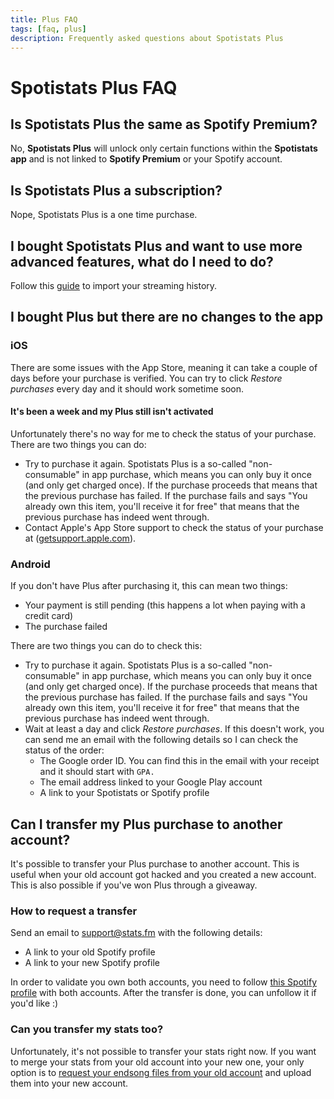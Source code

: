 ```yaml
---
title: Plus FAQ
tags: [faq, plus]
description: Frequently asked questions about Spotistats Plus
---
```


# Spotistats Plus FAQ

## Is Spotistats Plus the same as Spotify Premium?

No, **Spotistats Plus** will unlock only certain functions within the **Spotistats app** and is not linked to **Spotify Premium** or your Spotify account.

## Is Spotistats Plus a subscription?

Nope, Spotistats Plus is a one time purchase.

## I bought Spotistats Plus and want to use more advanced features, what do I need to do?

Follow this [guide](../import/streaming-history) to import your streaming history.

## I bought Plus but there are no changes to the app

### iOS

There are some issues with the App Store, meaning it can take a couple of days before your purchase is verified. You can try to click _Restore purchases_ every day and it should work sometime soon.

#### It's been a week and my Plus still isn't activated

Unfortunately there's no way for me to check the status of your purchase. There are two things you can do:

- Try to purchase it again. Spotistats Plus is a so-called "non-consumable" in app purchase, which means you can only buy it once (and only get charged once). If the purchase proceeds that means that the previous purchase has failed. If the purchase fails and says "You already own this item, you'll receive it for free" that means that the previous purchase has indeed went through.
- Contact Apple's App Store support to check the status of your purchase at ([getsupport.apple.com](https://getsupport.apple.com)).

### Android

If you don't have Plus after purchasing it, this can mean two things:

- Your payment is still pending (this happens a lot when paying with a credit card)
- The purchase failed

There are two things you can do to check this:

- Try to purchase it again. Spotistats Plus is a so-called "non-consumable" in app purchase, which means you can only buy it once (and only get charged once). If the purchase proceeds that means that the previous purchase has failed. If the purchase fails and says "You already own this item, you'll receive it for free" that means that the previous purchase has indeed went through.
- Wait at least a day and click _Restore purchases_. If this doesn't work, you can send me an email with the following details so I can check the status of the order:
  - The Google order ID. You can find this in the email with your receipt and it should start with `GPA.`
  - The email address linked to your Google Play account
  - A link to your Spotistats or Spotify profile

## Can I transfer my Plus purchase to another account?

It's possible to transfer your Plus purchase to another account. This is useful when your old account got hacked and you created a new account. This is also possible if you've won Plus through a giveaway.

### How to request a transfer

Send an email to [support@stats.fm](mailto:support@stats.fm) with the following details:

- A link to your old Spotify profile
- A link to your new Spotify profile

In order to validate you own both accounts, you need to follow [this Spotify profile](https://open.spotify.com/user/zwm5ckwimgvmvl1r2ih4xko25) with both accounts. After the transfer is done, you can unfollow it if you'd like :)

### Can you transfer my stats too?

Unfortunately, it's not possible to transfer your stats right now. If you want to merge your stats from your old account into your new one, your only option is to [request your endsong files from your old account](../import/streaming-history) and upload them into your new account.
